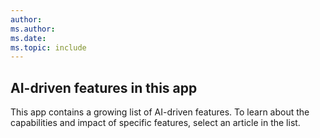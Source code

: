 ```yaml
---
author: 
ms.author: 
ms.date: 
ms.topic: include
---
```


## AI-driven features in this app

This app contains a growing list of AI-driven features. To learn about the capabilities and impact of specific features, select an article in the list.
